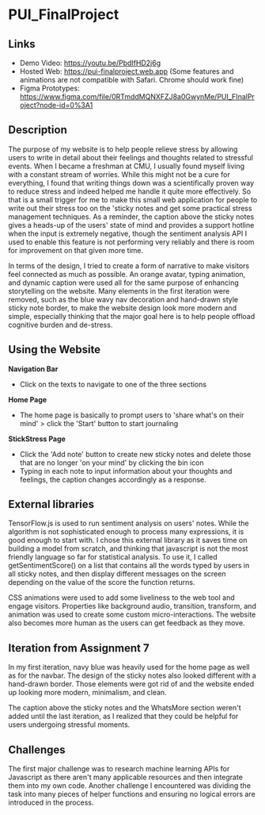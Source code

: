 # PUI_FinalProject

## Links
- Demo Video: https://youtu.be/PbdIfHD2j6g 
- Hosted Web: https://pui-finalproject.web.app
(Some features and animations are not compatible with Safari. Chrome should work fine)
- Figma Prototypes: https://www.figma.com/file/0RTmddMQNXFZJ8a0GwynMe/PUI_FInalProject?node-id=0%3A1

## Description

The purpose of my website is to help people relieve stress by allowing users to write in detail about their feelings and thoughts related to stressful events. When I became a freshman at CMU, I usually found myself living with a constant stream of worries. While this might not be a cure for everything, I found that writing things down was a scientifically proven way to reduce stress and indeed helped me handle it quite more effectively. So that is a small trigger for me to make this small web application for people to write out their stress too on the 'sticky notes and get some practical stress management techniques. As a reminder, the caption above the sticky notes gives a heads-up of the users' state of mind and provides a support hotline when the input is extremely negative, though the sentiment analysis API I used to enable this feature is not performing very reliably and there is room for improvement on that given more time. 

In terms of the design, I tried to create a form of narrative to make visitors feel connected as much as possible. An orange avatar, typing animation, and dynamic caption were used all for the same purpose of enhancing storytelling on the website. Many elements in the first iteration were removed, such as the blue wavy nav decoration and hand-drawn style sticky note border, to make the website design look more modern and simple, especially thinking that the major goal here is to help people offload cognitive burden and de-stress. 

## Using the Website

**Navigation Bar**
* Click on the texts to navigate to one of the three sections
 
**Home Page**
* The home page is basically to prompt users to 'share what's on their mind' > click the 'Start' button to start journaling

**StickStress Page**
* Click the 'Add note' button to create new sticky notes and delete those that are no longer 'on your mind' by clicking the bin icon
* Typing in each note to input information about your thoughts and feelings, the caption changes accordingly as a response.

## External libraries

TensorFlow.js is used to run sentiment analysis on users' notes. While the algorithm is not sophisticated enough to process many expressions, it is good enough to start with. I chose this external library as it saves time on building a model from scratch, and thinking that javascript is not the most friendly language so far for statistical analysis. To use it, I called getSentimentScore() on a list that contains all the words typed by users in all sticky notes, and then display different messages on the screen depending on the value of the score the function returns. 

CSS animations were used to add some liveliness to the web tool and engage visitors. Properties like background audio, transition, transform, and animation was used to create some custom micro-interactions. The website also becomes more human as the users can get feedback as they move. 

## Iteration from Assignment 7

In my first iteration, navy blue was heavily used for the home page as well as for the navbar. The design of the sticky notes also looked different with a hand-drawn border. Those elements were got rid of and the website ended up looking more modern, minimalism, and clean. 

The caption above the sticky notes and the WhatsMore section weren't added until the last iteration, as I realized that they could be helpful for users undergoing stressful moments.  


## Challenges

The first major challenge was to research machine learning APIs for Javascript as there aren't many applicable resources and then integrate them into my own code. Another challenge I encountered was dividing the task into many pieces of helper functions and ensuring no logical errors are introduced in the process.
